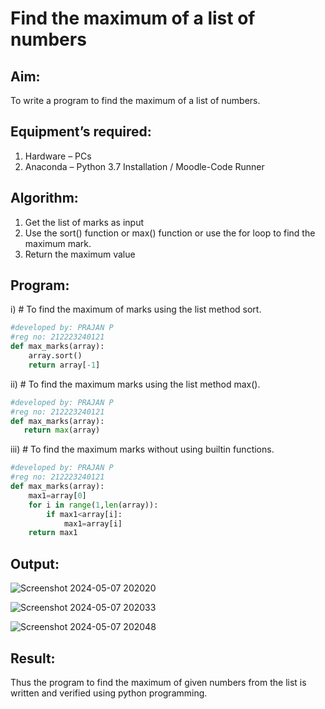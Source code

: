 # Find the maximum of a list of numbers
## Aim:
To write a program to find the maximum of a list of numbers.
## Equipment’s required:
1.	Hardware – PCs
2.	Anaconda – Python 3.7 Installation / Moodle-Code Runner
## Algorithm:
1.	Get the list of marks as input
2.	Use the sort() function or max() function or use the for loop to find the maximum mark.
3.	Return the maximum value
## Program:

i)	# To find the maximum of marks using the list method sort.
```Python
#developed by: PRAJAN P
#reg no: 212223240121
def max_marks(array):
    array.sort()
    return array[-1]
```

ii)	# To find the maximum marks using the list method max().
```Python
#developed by: PRAJAN P
#reg no: 212223240121
def max_marks(array):
   return max(array)
```

iii) # To find the maximum marks without using builtin functions.
```Python
#developed by: PRAJAN P
#reg no: 212223240121
def max_marks(array):
    max1=array[0]
    for i in range(1,len(array)):
        if max1<array[i]:
            max1=array[i]
    return max1
```



## Output:
![Screenshot 2024-05-07 202020](https://github.com/PRAJAN-23013995/FindMaximum/assets/150313345/187cafd0-2bae-439e-94eb-fb70ed11ff50)

![Screenshot 2024-05-07 202033](https://github.com/PRAJAN-23013995/FindMaximum/assets/150313345/bea0b983-232a-4e09-8e8e-c64768c08fff)

![Screenshot 2024-05-07 202048](https://github.com/PRAJAN-23013995/FindMaximum/assets/150313345/95441b35-7097-4424-9dcb-9fd9a163f121)

## Result:
Thus the program to find the maximum of given numbers from the list is written and verified using python programming.
